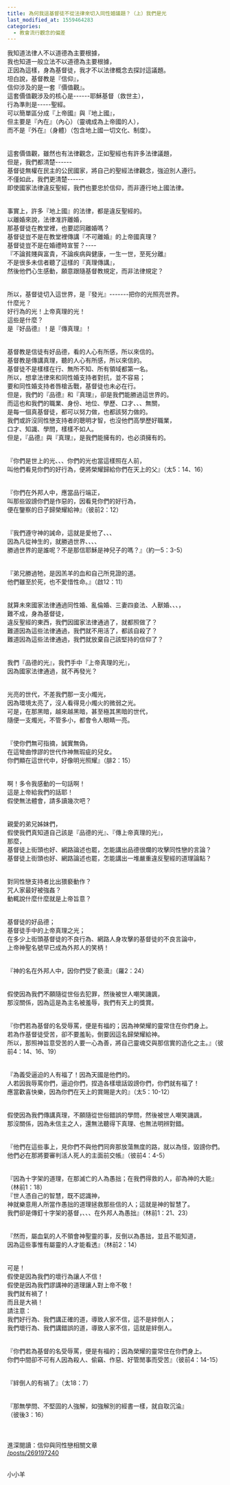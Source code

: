 ```yaml
---
title: 為何我這基督徒不從法律來切入同性婚議題？（上）我們是光
last_modified_at: 1559464283
categories:
  - 教會流行觀念的偏差
---
```


<p>我知道法律人不以道德為主要根據，<br>
我也知道一般立法不以道德為主要根據，<br>
正因為這樣，身為基督徒，我才不以法律概念去探討這議題。<br>
<!--more-->坦白說，基督教是『信仰』，<br>
信仰涉及的是一套『價值觀』。<br>
這套價值觀涉及的核心是------耶穌基督（救世主），<br>
行為準則是-----聖經。<br>
可以簡單區分成『上帝國』與『地上國』，<br>
但主要是『內在』（內心）（靈魂成為上帝國的人），<br>
而不是『外在』（身體）（包含地上國一切文化、制度）。<br>
<br>
<br>
這套價值觀，雖然也有法律觀念，正如聖經也有許多法律議題，<br>
但是，我們都清楚------<br>
基督徒無權在民主的公民國家，將自己的聖經法律觀念，強迫別人遵行。<br>
不僅如此，我們更清楚------<br>
即使國家法律違反聖經，我們也要忠於信仰，而非遵行地上國法律。<br>
<br>
<br>
事實上，許多『地上國』的法律，都是違反聖經的。<br>
以離婚來說，法律准許離婚，<br>
那基督徒在教堂裡，也要認同離婚嗎？<br>
基督徒豈不是在教堂裡傳講『不可離婚』的上帝國真理？<br>
基督徒豈不是在婚禮時宣誓？----<br>
『不論貧賤與富貴，不論疾病與健康，一生一世，至死分離』<br>
不是很多未信者聽了這樣的『真理傳講』，<br>
然後他們心生感動，願意跟隨基督教規定，而非法律規定？<br>
<br>
<br>
所以，基督徒切入這世界，是『發光』-------把你的光照亮世界。<br>
什麼光？<br>
好行為的光！上帝真理的光！<br>
這些是什麼？<br>
是『好品德』！是『傳真理』！<br>
<br>
<br>
基督教是信徒有好品德，看的人心有所感，所以來信的。<br>
基督教是傳講真理，聽的人心有所感，所以來信的。<br>
基督徒不是樣樣在行、無所不知、所有領域都第一名。<br>
所以，想拿法律來和同性婚支持者對抗，並不容易；<br>
要和同性婚支持者唇槍舌戰，基督徒也未必在行。<br>
但是，我們的『品德』和『真理』，卻是我們能勝過這世界的。<br>
而這也和我們的職業、身份、地位、學歷、口才、、、無關，<br>
是每一個真基督徒，都可以努力做，也都該努力做的。<br>
我們或許沒同性戀支持者的聰明才智，也沒他們高學歷好職業，<br>
口才、知識、學問，樣樣不如人。<br>
但是，『品德』與『真理』，是我們能擁有的，也必須擁有的。<br>
<br>
<br>
『你們是世上的光、、、你們的光也當這樣照在人前，<br>
叫他們看見你們的好行為，便將榮耀歸給你們在天上的父』（太5：14、16）<br>
<br>
<br>
『你們在外邦人中，應當品行端正，<br>
叫那些毀謗你們是作惡的，因看見你們的好行為，<br>
便在鑒察的日子歸榮耀給神』（彼前2：12）<br>
<br>
<br>
『我們遵守神的誡命，這就是愛他了、、、<br>
因為凡從神生的，就勝過世界、、、、<br>
勝過世界的是誰呢？不是那信耶穌是神兒子的嗎？』（約一5：3-5）<br>
<br>
<br>
『弟兄勝過牠，是因羔羊的血和自己所見證的道。<br>
他們雖至於死，也不愛惜性命。』（啟12：11）<br>
<br>
<br>
就算未來國家法律通過同性婚、亂倫婚、三妻四妾法、人獸婚、、、，<br>
難不成，身為基督徒，<br>
違反聖經的東西，我們因國家法律通過了，就都照做了？<br>
難道因為這些法律通過，我們就不用活了，都該自殺了？<br>
難道因為這些法律通過，我們就放棄自己該堅持的信仰了？<br>
<br>
<br>
我們『品德的光』，我們手中『上帝真理的光』，<br>
因為國家法律通過，就不再發光？<br>
<br>
<br>
光亮的世代，不差我們那一支小燭光，<br>
因為環境太亮了，沒人看得見小燭火的微弱之光。<br>
可是，在那黑暗，越來越黑暗，甚至極其黑暗的世代，<br>
隨便一支燭光，不管多小，都會令人眼睛一亮。<br>
<br>
<br>
『使你們無可指摘，誠實無偽，<br>
在這彎曲悖謬的世代作神無瑕疵的兒女。<br>
你們顯在這世代中，好像明光照耀』（腓2：15）<br>
<br>
<br>
啊！多令我感動的一句話啊！<br>
這是上帝給我們的話耶！<br>
假使無法體會，請多讀幾次吧？<br>
<br>
<br>
親愛的弟兄姊妹們，<br>
假使我們真知道自己該是『品德的光』、『傳上帝真理的光』，<br>
那麼，<br>
基督徒上街頭也好、網路論述也罷，怎能講出品德很爛的攻擊同性戀的言論？<br>
基督徒上街頭也好、網路論述也罷，怎能講出一堆嚴重違反聖經的道理論點？<br>
<br>
<br>
對同性戀支持者比出猥褻動作？<br>
咒人家最好被強姦？<br>
動輒說什麼什麼就是上帝旨意？<br>
<br>
<br>
基督徒的好品德；<br>
基督徒手中的上帝真理之光；<br>
在多少上街頭基督徒的不良行為、網路人身攻擊的基督徒的不良言論中，<br>
上帝神聖名號早已成為外邦人的笑柄！<br>
<br>
<br>
『神的名在外邦人中，因你們受了褻瀆』（羅2：24）<br>
<br>
<br>
假使因為我們不願隨從世俗去犯罪，然後被世人嘲笑譏諷，<br>
那沒關係，因為這是為主名被羞辱，我們有天上的獎賞。<br>
<br>
<br>
『你們若為基督的名受辱罵，便是有福的；因為神榮耀的靈常住在你們身上。<br>
若為作基督徒受苦，卻不要羞恥，倒要因這名歸榮耀給神。<br>
所以，那照神旨意受苦的人要一心為善，將自己靈魂交與那信實的造化之主。』（彼前4：14、16、19）<br>
<br>
<br>
『為義受逼迫的人有福了！因為天國是他們的。<br>
人若因我辱罵你們，逼迫你們，捏造各樣壞話毀謗你們，你們就有福了！<br>
應當歡喜快樂，因為你們在天上的賞賜是大的』（太5：10-12）<br>
<br>
<br>
假使因為我們傳講真理，不願隨從世俗錯誤的學問，然後被世人嘲笑譏諷，<br>
那沒關係，因為未信主之人，還無法聽得下真理、也無法明辨對錯。<br>
<br>
<br>
『他們在這些事上，見你們不與他們同奔那放蕩無度的路，就以為怪，毀謗你們。<br>
他們必在那將要審判活人死人的主面前交帳』（彼前4：4-5）<br>
<br>
<br>
『因為十字架的道理，在那滅亡的人為愚拙；在我們得救的人，卻為神的大能』<br>
（林前1：18）<br>
『世人憑自己的智慧，既不認識神，<br>
神就樂意用人所當作愚拙的道理拯救那些信的人；這就是神的智慧了。<br>
我們卻是傳釘十字架的基督，、、、在外邦人為愚拙』（林前1：21、23）<br>
<br>
<br>
『然而，屬血氣的人不領會神聖靈的事，反倒以為愚拙，並且不能知道，<br>
因為這些事惟有屬靈的人才能看透』（林前2：14）<br>
<br>
<br>
可是！<br>
假使是因為我們的壞行為讓人不信！<br>
假使是因為我們謬講神的道理讓人對上帝不敬！<br>
我們就有禍了！<br>
而且是大禍！<br>
請注意：<br>
我們好行為、我們講正確的道，導致人家不信，這不是絆倒人；<br>
我們壞行為、我們講錯誤的道，導致人家不信，這就是絆倒人。<br>
<br>
<br>
『你們若為基督的名受辱罵，便是有福的；因為榮耀的靈常住在你們身上。<br>
你們中間卻不可有人因為殺人、偷竊、作惡、好管閒事而受苦』（彼前4：14-15）<br>
<br>
<br>
『絆倒人的有禍了』（太18：7）<br>
<br>
<br>
『那無學問、不堅固的人強解，如強解別的經書一樣，就自取沉淪』<br>
（彼後3：16）<br>
<br>
<br>
<br>
進深閱讀：信仰與同性戀相關文章<br>
<a href="/posts/269197240" target="_blank">/posts/269197240</a></p>

<p><br>
小小羊<br>
<br>
<br>
<br>
<br>
<br>
&nbsp;</p>

